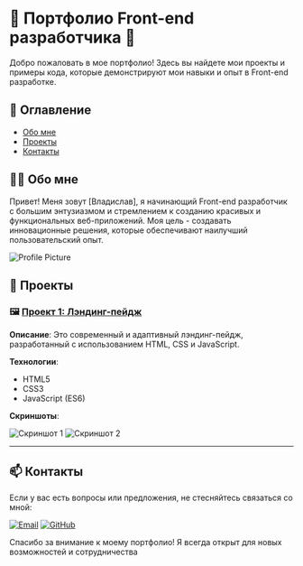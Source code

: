 # 🌟 Портфолио Front-end разработчика 🌟

Добро пожаловать в мое портфолио! Здесь вы найдете мои проекты и примеры кода, которые демонстрируют мои навыки и опыт в Front-end разработке.

## 📖 Оглавление

- [Обо мне](#обо-мне)
- [Проекты](#проекты)
- [Контакты](#контакты)

## 👨‍💻 Обо мне

Привет! Меня зовут [Владислав], я начинающий Front-end разработчик с большим энтузиазмом и стремлением к созданию красивых и функциональных веб-приложений. Моя цель - создавать инновационные решения, которые обеспечивают наилучший пользовательский опыт.

![Profile Picture](images/profile.jpg)

## 🚀 Проекты

### 🖼️ [Проект 1: Лэндинг-пейдж](https://github.com/ваш-логин/project1)

**Описание**: Это современный и адаптивный лэндинг-пейдж, разработанный с использованием HTML, CSS и JavaScript.

**Технологии**:
- HTML5
- CSS3
- JavaScript (ES6)

**Скриншоты**:

![Скриншот 1](projects/project1/screenshot1.png)
![Скриншот 2](projects/project1/screenshot2.png)

---

## 📫 Контакты

Если у вас есть вопросы или предложения, не стесняйтесь связаться со мной:

[![Email](https://img.shields.io/badge/Email-%2312100E?style=flat&logo=gmail&logoColor=white)](mailto:work.ryadinsky@gmail.com)
[![GitHub](https://img.shields.io/badge/GitHub-%2312100E?style=flat&logo=github&logoColor=white)](https://github.com/vlad-ryad)



Спасибо за внимание к моему портфолио! Я всегда открыт для новых возможностей и сотрудничества
